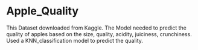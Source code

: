 # Apple_Quality
This Dataset downloaded from Kaggle. The Model needed to predict the quality of apples based on the size, quality, acidity, juiciness, crunchiness. Used a KNN_classification model to predict the quality.   
